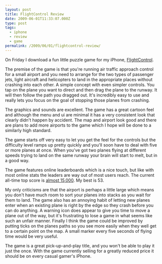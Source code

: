 ```yaml
---
layout: post
title: FlightControl Review
date: 2009-06-01T11:33:07.000Z
type: post
tags:
  - iphone
  - review
  - game
permalink: /2009/06/01/flightcontrol-review/
---
```

On Friday I download a fun little puzzle game for my iPhone, <a href="http://www.firemint.com/flightcontrol/index.html">FlightControl</a>.

The premise of the game is that you're running air traffic approach control for a small airport and you need to arrange for the two types of passenger jets, light aircraft and helicopters to land in the appropriate places without crashing into each other. A simple concept with even simpler controls. You tap on the plane you want to direct and then drag the plane to the runway. It will then follow the path you dragged out. It's incredibly easy to use and really lets you focus on the goal of stopping those planes from crashing.

The graphics and sounds are excellent. The game has a great cartoon feel and although the menu and ui are minimal it has a very consistent look that clearly didn't happen by accident. The map and airport look good and there are plans to add more airports to the game which I hope will be done to a similarly high standard.

The game starts off very easy to let you get the feel for the controls but the difficulty level ramps up pretty quickly and you'll soon have to deal with five or more planes at once. When you've got two planes flying at different speeds trying to land on the same runway your brain will start to melt, but in a good way.

The game features online leaderboards which is a nice touch, but like with most online stats the leaders are way out of most users reach. The current all-time top score is <a href="http://flightcontrol.cloudcell.com/Stats.php?nMap=0&amp;nStat=0">almost 15,000</a>. My best is 53.

My only criticisms are that the airport is perhaps a little large which means you don't have much room to sort your planes into stacks as you wait for them to land. The game also has an annoying habit of letting new planes enter when an existing plane is right by the edge so they crash before you can do anything. A warning icon does appear to give you time to move a plane out of the way, but it's frustrating to lose a game in what seems like such an unfair manner. Finally I think the game could be improved by putting ticks on the planes paths so you see more easily when they well get to a certain point on the map. A small marker every five seconds of flying time would be very useful.

The game is a great pick-up-and-play title, and you won't be able to play it just the once. With the game currently selling for a greatly reduced price it should be on every casual gamer's iPhone.
